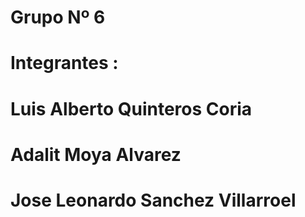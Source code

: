 #        Grupo Nº 6 
# Integrantes : 
# Luis Alberto Quinteros Coria
# Adalit Moya Alvarez
# Jose Leonardo Sanchez Villarroel